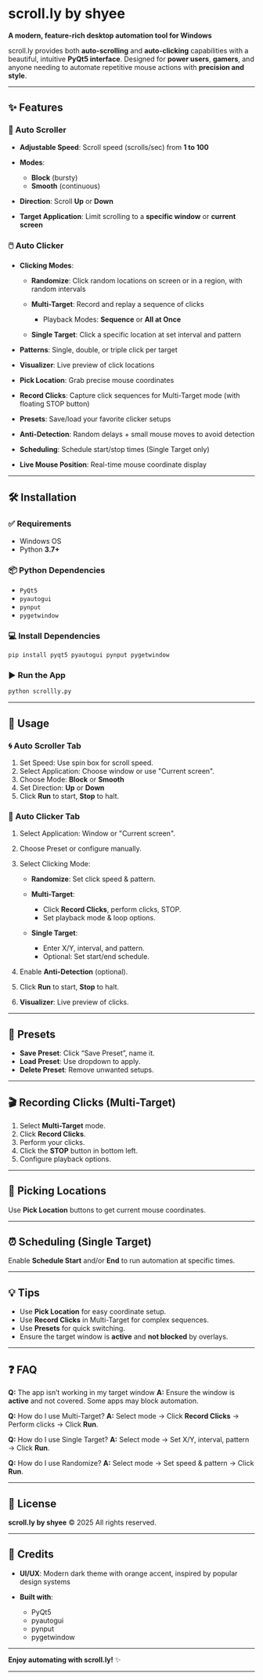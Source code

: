 # scroll.ly by shyee

**A modern, feature-rich desktop automation tool for Windows**

scroll.ly provides both **auto-scrolling** and **auto-clicking** capabilities with a beautiful, intuitive **PyQt5 interface**. Designed for **power users**, **gamers**, and anyone needing to automate repetitive mouse actions with **precision and style**.

---

## ✨ Features

### 🚀 Auto Scroller

* **Adjustable Speed**: Scroll speed (scrolls/sec) from **1 to 100**
* **Modes**:

  * **Block** (bursty)
  * **Smooth** (continuous)
* **Direction**: Scroll **Up** or **Down**
* **Target Application**: Limit scrolling to a **specific window** or **current screen**

### 🖱️ Auto Clicker

* **Clicking Modes**:

  * **Randomize**: Click random locations on screen or in a region, with random intervals
  * **Multi-Target**: Record and replay a sequence of clicks

    * Playback Modes: **Sequence** or **All at Once**
  * **Single Target**: Click a specific location at set interval and pattern
* **Patterns**: Single, double, or triple click per target
* **Visualizer**: Live preview of click locations
* **Pick Location**: Grab precise mouse coordinates
* **Record Clicks**: Capture click sequences for Multi-Target mode (with floating STOP button)
* **Presets**: Save/load your favorite clicker setups
* **Anti-Detection**: Random delays + small mouse moves to avoid detection
* **Scheduling**: Schedule start/stop times (Single Target only)
* **Live Mouse Position**: Real-time mouse coordinate display

---

## 🛠 Installation

### ✅ Requirements

* Windows OS
* Python **3.7+**

### 📦 Python Dependencies

* `PyQt5`
* `pyautogui`
* `pynput`
* `pygetwindow`

### 💻 Install Dependencies

```bash
pip install pyqt5 pyautogui pynput pygetwindow
```

### ▶️ Run the App

```bash
python scrollly.py
```

---

## 🚦 Usage

### 🌀 Auto Scroller Tab

1. Set Speed: Use spin box for scroll speed.
2. Select Application: Choose window or use "Current screen".
3. Choose Mode: **Block** or **Smooth**
4. Set Direction: **Up** or **Down**
5. Click **Run** to start, **Stop** to halt.

### 🔁 Auto Clicker Tab

1. Select Application: Window or "Current screen".
2. Choose Preset or configure manually.
3. Select Clicking Mode:

   * **Randomize**: Set click speed & pattern.
   * **Multi-Target**:

     * Click **Record Clicks**, perform clicks, STOP.
     * Set playback mode & loop options.
   * **Single Target**:

     * Enter X/Y, interval, and pattern.
     * Optional: Set start/end schedule.
4. Enable **Anti-Detection** (optional).
5. Click **Run** to start, **Stop** to halt.
6. **Visualizer**: Live preview of clicks.

---

## 💾 Presets

* **Save Preset**: Click “Save Preset”, name it.
* **Load Preset**: Use dropdown to apply.
* **Delete Preset**: Remove unwanted setups.

---

## 🎬 Recording Clicks (Multi-Target)

1. Select **Multi-Target** mode.
2. Click **Record Clicks**.
3. Perform your clicks.
4. Click the **STOP** button in bottom left.
5. Configure playback options.

---

## 🎯 Picking Locations

Use **Pick Location** buttons to get current mouse coordinates.

---

## ⏰ Scheduling (Single Target)

Enable **Schedule Start** and/or **End** to run automation at specific times.

---

## 💡 Tips

* Use **Pick Location** for easy coordinate setup.
* Use **Record Clicks** in Multi-Target for complex sequences.
* Use **Presets** for quick switching.
* Ensure the target window is **active** and **not blocked** by overlays.

---

## ❓ FAQ

**Q:** The app isn’t working in my target window
**A:** Ensure the window is **active** and not covered. Some apps may block automation.

**Q:** How do I use Multi-Target?
**A:** Select mode → Click **Record Clicks** → Perform clicks → Click **Run**.

**Q:** How do I use Single Target?
**A:** Select mode → Set X/Y, interval, pattern → Click **Run**.

**Q:** How do I use Randomize?
**A:** Select mode → Set speed & pattern → Click **Run**.

---

## 📄 License

**scroll.ly by shyee** © 2025
All rights reserved.

---

## 🙌 Credits

* **UI/UX**: Modern dark theme with orange accent, inspired by popular design systems
* **Built with**:

  * PyQt5
  * pyautogui
  * pynput
  * pygetwindow

---

**Enjoy automating with scroll.ly!** ✨

---
